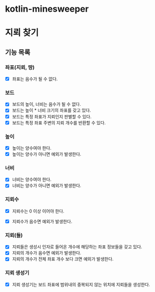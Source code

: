 # kotlin-minesweeper


# 지뢰 찾기

## 기능 목록

### 좌표(지뢰, 땅)
- [x] 좌표는 음수가 될 수 없다.

### 보드
- [x] 보드의 높이, 너비는 음수가 될 수 없다.
- [x] 보드는 높이 * 너비 크기의 좌표를 갖고 있다.
- [x] 보드는 특정 좌표가 지뢰인지 판별할 수 있다.
- [x] 보드는 특정 좌표 주변의 지뢰 개수를 반환할 수 있다.

### 높이
- [x] 높이는 양수여야 한다.
- [x] 높이는 양수가 아니면 예외가 발생한다.

### 너비
- [x] 너비는 양수여야 한다.
- [x] 너비는 양수가 아니면 예외가 발생한다.

### 지뢰수
- [x] 지뢰수는 0 이상 이어야 한다.
- [x] 지뢰수가 음수면 예외가 발생한다.


### 지뢰(들)
- [x] 지뢰들은 생성시 인자로 들어온 개수에 해당하는 좌표 정보들을 갖고 있다.
- [x] 지뢰의 개수가 음수면 예외가 발생한다.
- [x] 지뢰의 개수가 전체 좌표 개수 보다 크면 예외가 발생한다.

### 지뢰 생성기
- [x] 지뢰 생성기는 보드 좌표에 범위내의 중복되지 않는 위치에 지뢰들을 생성한다.
